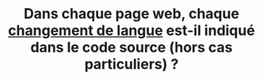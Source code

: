 ---
title: Dans chaque page web, chaque [changement de langue](#changement-de-langue) est-il indiqué dans le code source (hors cas particuliers) ?
---